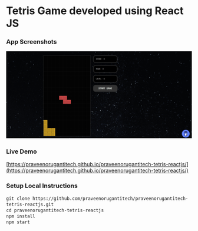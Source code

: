# Tetris Game developed using React JS
 
### App Screenshots

![screenshot of the app](https://raw.githubusercontent.com/praveenorugantitech/praveenorugantitech-tetris-reactjs/master/src/img/screenshot.PNG)


### Live Demo

[https://praveenorugantitech.github.io/praveenorugantitech-tetris-reactjs/](https://praveenorugantitech.github.io/praveenorugantitech-tetris-reactjs/)


### Setup Local Instructions

```
git clone https://github.com/praveenorugantitech/praveenorugantitech-tetris-reactjs.git
cd praveenorugantitech-tetris-reactjs
npm install
npm start

```
